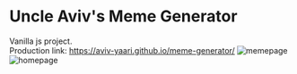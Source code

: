 # Uncle Aviv's Meme Generator
Vanilla js project.  
Production link: https://aviv-yaari.github.io/meme-generator/
![memepage](https://user-images.githubusercontent.com/84678031/139254739-e545a719-969b-48ee-bce5-cad3157bc843.jpg)
![homepage](https://user-images.githubusercontent.com/84678031/139254760-da0b15af-6476-426f-a7c4-62d3c6fb7b68.JPG)
